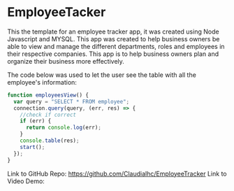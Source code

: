 # EmployeeTacker
This the template for an employee tracker app, it was created using Node Javascript and MYSQL. This app was created to help business owners be able to view and manage the different departments, roles and employees in their respective companies. This app is to help business owners plan and organize their business more effectively. 

The code below was used to let the user see the table with all the employee's information:
```js
function employeesView() {
  var query = "SELECT * FROM employee";
  connection.query(query, (err, res) => {
    //check if correct
    if (err) {
      return console.log(err);
    }
    console.table(res);
    start();
  });
}
```


Link to GitHub Repo: https://github.com/Claudialhc/EmployeeTracker
Link to Video Demo: 